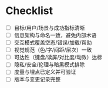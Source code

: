 # Checklist

- [ ] 目标/用户/场景与成功指标清晰
- [ ] 信息架构与命名一致，避免内部术语
- [ ] 交互模式覆盖空态/错误/加载/帮助
- [ ] 视觉规范（色/字/间距/层次）一致
- [ ] 可达性（键盘/读屏/对比度/动效）达标
- [ ] 隐私/安全/伦理与暗黑模式排除
- [ ] 度量与埋点已定义并可验证
- [ ] 版本与变更记录完整
